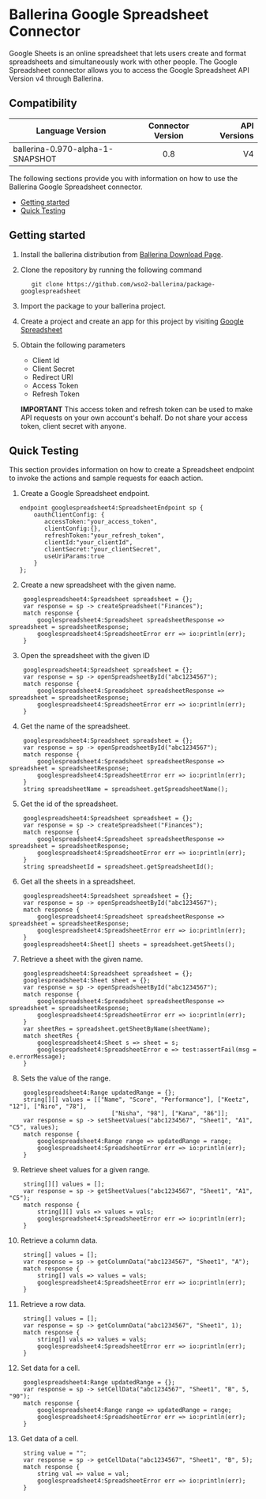 # Ballerina Google Spreadsheet Connector

Google Sheets is an online spreadsheet that lets users create and format
spreadsheets and simultaneously work with other people. The Google Spreadsheet connector allows you to access the Google Spreadsheet API Version v4 through Ballerina.


## Compatibility
| Language Version        | Connector Version          | API Versions  |
| ------------- |:-------------:| -----:|
| ballerina-0.970-alpha-1-SNAPSHOT    | 0.8 | V4  |

The following sections provide you with information on how to use the Ballerina Google Spreadsheet connector.

- [Getting started](#getting-started)
- [Quick Testing](#quick-testing)

## Getting started

1. Install the ballerina distribution from [Ballerina Download Page](https://ballerinalang.org/downloads/).
2. Clone the repository by running the following command
    ```
       git clone https://github.com/wso2-ballerina/package-googlespreadsheet
    ```
3. Import the package to your ballerina project.
4. Create a project and create an app for this project by visiting [Google Spreadsheet](https://console.developers.google.com/)
5. Obtain the following parameters
    * Client Id
    * Client Secret
    * Redirect URI
    * Access Token
    * Refresh Token

    **IMPORTANT** This access token and refresh token can be used to make API requests on your own
    account's behalf. Do not share your access token, client  secret with anyone.


## Quick Testing
This section provides information on how to create a Spreadsheet endpoint to invoke the actions and sample requests for eaach action.

1. Create a Google Spreadsheet endpoint.

```ballerina
   endpoint googlespreadsheet4:SpreadsheetEndpoint sp {
       oauthClientConfig: {
          accessToken:"your_access_token",
          clientConfig:{},
          refreshToken:"your_refresh_token",
          clientId:"your_clientId",
          clientSecret:"your_clientSecret",
          useUriParams:true
       }
   };
```

2. Create a new spreadsheet with the given name.

```ballerina
    googlespreadsheet4:Spreadsheet spreadsheet = {};
    var response = sp -> createSpreadsheet("Finances");
    match response {
        googlespreadsheet4:Spreadsheet spreadsheetResponse => spreadsheet = spreadsheetResponse;
        googlespreadsheet4:SpreadsheetError err => io:println(err);
    }
```

3. Open the spreadsheet with the given ID

```ballerina
    googlespreadsheet4:Spreadsheet spreadsheet = {};
    var response = sp -> openSpreadsheetById("abc1234567");
    match response {
        googlespreadsheet4:Spreadsheet spreadsheetResponse => spreadsheet = spreadsheetResponse;
        googlespreadsheet4:SpreadsheetError err => io:println(err);
    }
```

4. Get the name of the spreadsheet.

```ballerina
    googlespreadsheet4:Spreadsheet spreadsheet = {};
    var response = sp -> openSpreadsheetById("abc1234567");
    match response {
        googlespreadsheet4:Spreadsheet spreadsheetResponse => spreadsheet = spreadsheetResponse;
        googlespreadsheet4:SpreadsheetError err => io:println(err);
    }
    string spreadsheetName = spreadsheet.getSpreadsheetName();
```

5. Get the id of the spreadsheet.

```ballerina
    googlespreadsheet4:Spreadsheet spreadsheet = {};
    var response = sp -> createSpreadsheet("Finances");
    match response {
        googlespreadsheet4:Spreadsheet spreadsheetResponse => spreadsheet = spreadsheetResponse;
        googlespreadsheet4:SpreadsheetError err => io:println(err);
    }
    string spreadsheetId = spreadsheet.getSpreadsheetId();
```

6. Get all the sheets in a spreadsheet.

```ballerina
    googlespreadsheet4:Spreadsheet spreadsheet = {};
    var response = sp -> openSpreadsheetById("abc1234567");
    match response {
        googlespreadsheet4:Spreadsheet spreadsheetResponse => spreadsheet = spreadsheetResponse;
        googlespreadsheet4:SpreadsheetError err => io:println(err);
    }
    googlespreadsheet4:Sheet[] sheets = spreadsheet.getSheets();
```

7. Retrieve a sheet with the given name.

```ballerina
    googlespreadsheet4:Spreadsheet spreadsheet = {};
    googlespreadsheet4:Sheet sheet = {};
    var response = sp -> openSpreadsheetById("abc1234567");
    match response {
        googlespreadsheet4:Spreadsheet spreadsheetResponse => spreadsheet = spreadsheetResponse;
        googlespreadsheet4:SpreadsheetError err => io:println(err);
    }
    var sheetRes = spreadsheet.getSheetByName(sheetName);
    match sheetRes {
        googlespreadsheet4:Sheet s => sheet = s;
        googlespreadsheet4:SpreadsheetError e => test:assertFail(msg = e.errorMessage);
    }
```

8. Sets the value of the range.

```ballerina
    googlespreadsheet4:Range updatedRange = {};
    string[][] values = [["Name", "Score", "Performance"], ["Keetz", "12"], ["Niro", "78"],
                             ["Nisha", "98"], ["Kana", "86"]];
    var response = sp -> setSheetValues("abc1234567", "Sheet1", "A1", "C5", values);
    match response {
        googlespreadsheet4:Range range => updatedRange = range;
        googlespreadsheet4:SpreadsheetError err => io:println(err);
    }
```

9. Retrieve sheet values for a given range.

```ballerina
    string[][] values = [];
    var response = sp -> getSheetValues("abc1234567", "Sheet1", "A1", "C5");
    match response {
        string[][] vals => values = vals;
        googlespreadsheet4:SpreadsheetError err => io:println(err);
    }
```

10. Retrieve a column data.

```ballerina
    string[] values = [];
    var response = sp -> getColumnData("abc1234567", "Sheet1", "A");
    match response {
        string[] vals => values = vals;
        googlespreadsheet4:SpreadsheetError err => io:println(err);
    }
```

11. Retrieve a row data.

```ballerina
    string[] values = [];
    var response = sp -> getColumnData("abc1234567", "Sheet1", 1);
    match response {
        string[] vals => values = vals;
        googlespreadsheet4:SpreadsheetError err => io:println(err);
    }
```

12. Set data for a cell.

```ballerina
    googlespreadsheet4:Range updatedRange = {};
    var response = sp -> setCellData("abc1234567", "Sheet1", "B", 5, "90");
    match response {
        googlespreadsheet4:Range range => updatedRange = range;
        googlespreadsheet4:SpreadsheetError err => io:println(err);
    }
```

13. Get data of a cell.

```ballerina
    string value = "";
    var response = sp -> getCellData("abc1234567", "Sheet1", "B", 5);
    match response {
        string val => value = val;
        googlespreadsheet4:SpreadsheetError err => io:println(err);
    }
```
